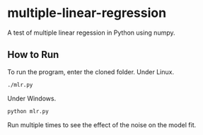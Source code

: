 # multiple-linear-regression
A test of multiple linear regession in Python using numpy.

## How to Run

To run the program, enter the cloned folder.
Under Linux.
```bash
./mlr.py
```

Under Windows.
```bash
python mlr.py
```

Run multiple times to see the effect of the noise on the model fit.

